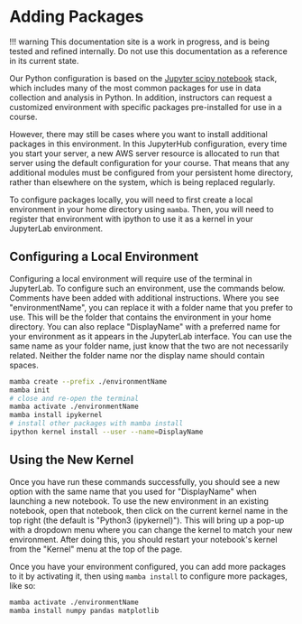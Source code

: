 # Adding Packages

!!! warning
    This documentation site is a work in progress, and is being tested and refined internally. Do not use this documentation as a reference in its current state.

Our Python configuration is based on the [Jupyter scipy notebook](https://jupyter-docker-stacks.readthedocs.io/en/latest/using/selecting.html#jupyter-scipy-notebook) stack, which includes many of the most common packages for use in data collection and analysis in Python. In addition, instructors can request a customized environment with specific packages pre-installed for use in a course.

However, there may still be cases where you want to install additional packages in this environment. In this JupyterHub configuration, every time you start your server, a new AWS server resource is allocated to run that server using the default configuration for your course. That means that any additional modules must be configured from your persistent home directory, rather than elsewhere on the system, which is being replaced regularly.

To configure packages locally, you will need to first create a local environment in your home directory using `mamba`. Then, you will need to register that environment with ipython to use it as a kernel in your JupyterLab environment.

## Configuring a Local Environment

Configuring a local environment will require use of the terminal in JupyterLab. To configure such an environment, use the commands below. Comments have been added with additional instructions. Where you see "environmentName", you can replace it with a folder name that you prefer to use. This will be the folder that contains the environment in your home directory. You can also replace "DisplayName" with a preferred name for your environment as it appears in the JupyterLab interface. You can use the same name as your folder name, just know that the two are not necessarily related. Neither the folder name nor the display name should contain spaces.

```bash
mamba create --prefix ./environmentName
mamba init
# close and re-open the terminal
mamba activate ./environmentName
mamba install ipykernel
# install other packages with mamba install
ipython kernel install --user --name=DisplayName
```

## Using the New Kernel

Once you have run these commands successfully, you should see a new option with the same name that you used for "DisplayName" when launching a new notebook. To use the new environment in an existing notebook, open that notebook, then click on the current kernel name in the top right (the default is "Python3 (ipykernel)"). This will bring up a pop-up with a dropdown menu where you can change the kernel to match your new environment. After doing this, you should restart your notebook's kernel from the "Kernel" menu at the top of the page.

Once you have your environment configured, you can add more packages to it by activating it, then using `mamba install` to configure more packages, like so:

```bash
mamba activate ./environmentName
mamba install numpy pandas matplotlib
```

